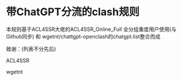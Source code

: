 # 带ChatGPT分流的clash规则

本规则基于ACL4SSR大佬的ACL4SSR_Online_Full 全分组重度用户使用(与Github同步) 和 wgetnt/chattgpt-openclash的chatgpt.list整合而成

致谢：(列表不分先后)


ACL4SSR


wgetnt
